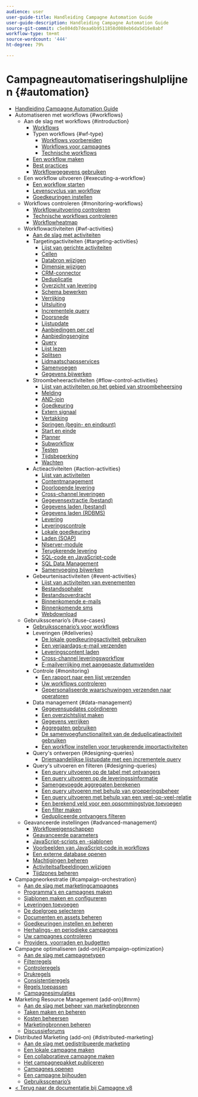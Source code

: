 ```yaml
---
audience: user
user-guide-title: Handleiding Campagne Automation Guide
user-guide-description: Handleiding Campagne Automation Guide
source-git-commit: c5e804db7deaa6b9511858d088eb6da5d16e8abf
workflow-type: tm+mt
source-wordcount: '444'
ht-degree: 79%

---
```



# Campagneautomatiseringshulplijnen {#automation}

+ [Handleiding Campagne Automation Guide](home.md)
+ Automatiseren met workflows {#workflows}
   + Aan de slag met workflows {#introduction}
      + [Workflows](workflow/about-workflows.md)
      + Typen workflows {#wf-type}
         + [Workflows voorbereiden](workflow/targeting-workflows.md)
         + [Workflows voor campagnes](workflow/campaign-workflows.md)
         + [Technische workflows](workflow/technical-workflows.md)
      + [Een workflow maken](workflow/build-a-workflow.md)
      + [Best practices](workflow/workflow-best-practices.md)
      + [Workflowgegevens gebruiken](workflow/use-workflow-data.md)
   + Een workflow uitvoeren {#executing-a-workflow}
      + [Een workflow starten](workflow/start-a-workflow.md)
      + [Levenscyclus van workflow](workflow/workflow-life-cycle.md)
      + [Goedkeuringen instellen](workflow/define-approvals.md)
   + Workflows controleren {#monitoring-workflows}
      + [Workflowuitvoering controleren](workflow/monitor-workflow-execution.md)
      + [Technische workflows controleren](workflow/monitor-technical-workflows.md)
      + [Workflowheatmap](workflow/heatmap.md)
   + Workflowactiviteiten {#wf-activities}
      + [Aan de slag met activiteiten](workflow/activities.md)
      + Targetingactiviteiten {#targeting-activities}
         + [Lijst van gerichte activiteiten](workflow/targeting-activities.md)
         + [Cellen](workflow/cells.md)
         + [Databron wijzigen](workflow/change-data-source.md)
         + [Dimensie wijzigen](workflow/change-dimension.md)
         + [CRM-connector](workflow/crm-connector.md)
         + [Deduplicatie](workflow/deduplication.md)
         + [Overzicht van levering](workflow/delivery-outline.md)
         + [Schema bewerken](workflow/edit-schema.md)
         + [Verrijking](workflow/enrichment.md)
         + [Uitsluiting](workflow/exclusion.md)
         + [Incrementele query](workflow/incremental-query.md)
         + [Doorsnede](workflow/intersection.md)
         + [Lijstupdate](workflow/list-update.md)
         + [Aanbiedingen per cel](workflow/offers-by-cell.md)
         + [Aanbiedingsengine](workflow/offer-engine.md)
         + [Query](workflow/query.md)
         + [Lijst lezen](workflow/read-list.md)
         + [Splitsen](workflow/split.md)
         + [Lidmaatschapsservices](workflow/subscription-services.md)
         + [Samenvoegen](workflow/union.md)
         + [Gegevens bijwerken](workflow/update-data.md)
      + Stroombeheeractiviteiten {#flow-control-activities}
         + [Lijst van activiteiten op het gebied van stroombeheersing](workflow/flow-control-activities.md)
         + [Melding](workflow/alert.md)
         + [AND-join](workflow/and-join.md)
         + [Goedkeuring](workflow/approval.md)
         + [Extern signaal](workflow/external-signal.md)
         + [Vertakking](workflow/fork.md)
         + [Springen (begin- en eindpunt)](workflow/jump-start-point-and-end-point.md)
         + [Start en einde](workflow/start-and-end.md)
         + [Planner](workflow/scheduler.md)
         + [Subworkflow](workflow/sub-workflow.md)
         + [Testen](workflow/test.md)
         + [Tijdsbeperking](workflow/time-constraint.md)
         + [Wachten](workflow/wait.md)
      + Actieactiviteiten {#action-activities}
         + [Lijst van activiteiten](workflow/action-activities.md)
         + [Contentmanagement](workflow/content-management.md)
         + [Doorlopende levering](workflow/continuous-delivery.md)
         + [Cross-channel leveringen](workflow/cross-channel-deliveries.md)
         + [Gegevensextractie (bestand)](workflow/extraction-file.md)
         + [Gegevens laden (bestand)](workflow/data-loading-file.md)
         + [Gegevens laden (RDBMS)](workflow/data-loading-rdbms.md)
         + [Levering](workflow/delivery.md)
         + [Leveringscontrole](workflow/delivery-control.md)
         + [Lokale goedkeuring](workflow/local-approval.md)
         + [Laden (SOAP)](workflow/loading-soap.md)
         + [Nlserver-module](workflow/nlserver-module.md)
         + [Terugkerende levering](workflow/recurring-delivery.md)
         + [SQL-code en JavaScript-code](workflow/sql-code-and-javascript-code.md)
         + [SQL Data Management](workflow/sql-data-management.md)
         + [Samenvoeging bijwerken](workflow/update-aggregate.md)
      + Gebeurtenisactiviteiten {#event-activities}
         + [Lijst van activiteiten van evenementen](workflow/event-activities.md)
         + [Bestandsophaler](workflow/file-collector.md)
         + [Bestandsoverdracht](workflow/file-transfer.md)
         + [Binnenkomende e-mails](workflow/inbound-emails.md)
         + [Binnenkomende sms](workflow/inbound-sms.md)
         + [Webdownload](workflow/web-download.md)
   + Gebruiksscenario’s {#use-cases}
      + [Gebruiksscenario’s voor workflows](workflow/workflow-use-cases.md)
      + Leveringen {#deliveries}
         + [De lokale goedkeuringsactiviteit gebruiken](workflow/local-approval-activity.md)
         + [Een verjaardags-e-mail verzenden](workflow/send-a-birthday-email.md)
         + [Leveringscontent laden](workflow/load-delivery-content.md)
         + [Cross-channel leveringsworkflow](workflow/cross-channel-delivery-workflow.md)
         + [E-mailverrijking met aangepaste datumvelden](workflow/email-enrichment-with-custom-date-fields.md)
      + Controle {#monitoring}
         + [Een rapport naar een lijst verzenden](workflow/send-a-report-to-a-list.md)
         + [Uw workflows controleren](workflow/workflow-supervision.md)
         + [Gepersonaliseerde waarschuwingen verzenden naar operatoren](workflow/send-alerts-to-operators.md)
      + Data management {#data-management}
         + [Gegevensupdates coördineren](workflow/coordinate-data-updates.md)
         + [Een overzichtslijst maken](workflow/create-a-summary-list.md)
         + [Gegevens verrijken](workflow/enrich-data.md)
         + [Aggregaten gebruiken](workflow/using-aggregates.md)
         + [De samenvoegfunctionaliteit van de deduplicatieactiviteit gebruiken](workflow/deduplication-merge.md)
         + [Een workflow instellen voor terugkerende importactiviteiten](workflow/recurring-import-workflow.md)
      + Query&#39;s ontwerpen {#designing-queries}
         + [Driemaandelijkse lijstupdate met een incrementele query](workflow/quarterly-list-update.md)
      + Query&#39;s uitvoeren en filteren {#designing-queries}
         + [Een query uitvoeren op de tabel met ontvangers](workflow/querying-recipient-table.md)
         + [Een query uitvoeren op de leveringssinformatie](workflow/query-delivery-info.md)
         + [Samengevoegde aggregaten berekenen](workflow/compute-aggregates.md)
         + [Een query uitvoeren met behulp van groeperingsbeheer](workflow/query-grouping-management.md)
         + [Een query uitvoeren met behulp van een veel-op-veel-relatie](workflow/query-many-to-many-relationship.md)
         + [Een berekend veld voor een opsommingstype toevoegen](workflow/adding-enumeration-type-calculated-field.md)
         + [Een filter maken](workflow/create-a-filter.md)
         + [Gedupliceerde ontvangers filteren](workflow/filter-duplicated-recipients.md)
   + Geavanceerde instellingen {#advanced-management}
      + [Workfloweigenschappen](workflow/workflow-properties.md)
      + [Geavanceerde parameters](workflow/advanced-parameters.md)
      + [JavaScript-scripts en -sjablonen](workflow/javascript-scripts-and-templates.md)
      + [Voorbeelden van JavaScript-code in workflows](workflow/javascript-in-workflows.md)
      + [Een externe database openen](workflow/accessing-an-external-database-fda.md)
      + [Machtigingen beheren](workflow/managing-rights.md)
      + [Activiteitsafbeeldingen wijzigen](workflow/change-activity-images.md)
      + [Tijdzones beheren](workflow/managing-time-zones.md)
+ Campagneorkestratie {#campaign-orchestration}
   + [Aan de slag met marketingcampagnes](campaigns/set-up-campaigns.md)
   + [Programma&#39;s en campagnes maken](campaigns/marketing-campaign-create.md)
   + [Sjablonen maken en configureren](campaigns/marketing-campaign-templates.md)
   + [Leveringen toevoegen](campaigns/marketing-campaign-deliveries.md)
   + [De doelgroep selecteren](campaigns/marketing-campaign-target.md)
   + [Documenten en assets beheren](campaigns/marketing-campaign-assets.md)
   + [Goedkeuringen instellen en beheren](campaigns/marketing-campaign-approval.md)
   + [Herhalings- en periodieke campagnes](campaigns/recurring-periodic-campaigns.md)
   + [Uw campagnes controleren](campaigns/marketing-campaign-monitoring.md)
   + [Providers, voorraden en budgetten](campaigns/providers-stocks-and-budgets.md)
+ Campagne optimaliseren (add-on){#campaign-optimization}
   + [Aan de slag met campagnetypen](campaign-opt/campaign-typologies.md)
   + [Filterregels](campaign-opt/filtering-rules.md)
   + [Controleregels](campaign-opt/control-rules.md)
   + [Drukregels](campaign-opt/pressure-rules.md)
   + [Consistentieregels](campaign-opt/consistency-rules.md)
   + [Regels toepassen](campaign-opt/apply-rules.md)
   + [Campagnesimulaties](campaign-opt/campaign-simulations.md)
+ Marketing Resource Management (add-on){#mrm}
   + [Aan de slag met beheer van marketingbronnen](mrm/about-marketing-resource-management.md)
   + [Taken maken en beheren](mrm/creating-and-managing-tasks.md)
   + [Kosten beheersen](mrm/controlling-costs.md)
   + [Marketingbronnen beheren](mrm/managing-marketing-resources.md)
   + [Discussieforums](mrm/discussion-forums.md)
+ Distributed Marketing (add-on) {#distributed-marketing}
   + [Aan de slag met gedistribueerde marketing](distributed-marketing/about-distributed-marketing.md)
   + [Een lokale campagne maken](distributed-marketing/creating-a-local-campaign.md)
   + [Een collaboratieve campagne maken](distributed-marketing/creating-a-collaborative-campaign.md)
   + [Het campagnepakket publiceren](distributed-marketing/publishing-the-campaign-package.md)
   + [Campagnes openen](distributed-marketing/accessing-campaigns.md)
   + [Een campagne bijhouden](distributed-marketing/tracking-a-campaign.md)
   + [Gebruiksscenario’s](distributed-marketing/examples.md)
+ [&lt; Terug naar de documentatie bij Campagne v8](https://experienceleague.adobe.com/en/docs/campaign/campaign-v8/campaign-home)
